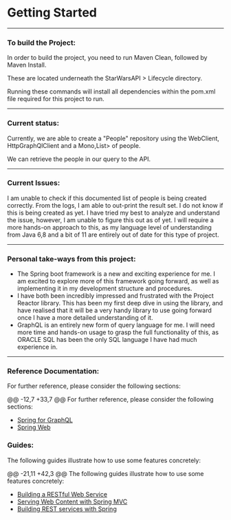 # Getting Started
--------------------------------------------------------------------------------------------------------------------------
### To build the Project:

In order to build the project, you need to run Maven Clean, followed by Maven Install.

These are located underneath the StarWarsAPI > Lifecycle directory.

Running these commands will install all dependencies within the pom.xml file required for this project to run.

--------------------------------------------------------------------------------------------------------------------------

### Current status:

Currently, we are able to create a "People" repository using the WebClient, HttpGraphQlClient and a Mono,List> of people.

We can retrieve the people in our query to the API.

--------------------------------------------------------------------------------------------------------------------------

### Current Issues:

I am unable to check if this documented list of people is being created correctly.
From the logs, I am able to out-print the result set. I do not know if this is being created as yet.
I have tried my best to analyze and understand the issue, however, I am unable to figure this out as of yet.
I will require a more hands-on approach to this, as my language level of understanding from Java 6,8 and a bit of 11 are
entirely out of date for this type of project.

--------------------------------------------------------------------------------------------------------------------------

### Personal take-ways from this project:

 -  The Spring boot framework is a new and exciting experience for me. I am excited to explore more of this framework going
    forward, as well as implementing it in my development structure and procedures.
 -  I have both been incredibly impressed and frustrated with the Project Reactor library. This has been my first deep dive
    in using the library, and have realised that it will be a very handy library to use going forward once I have a more
    detailed understanding of it.
 -  GraphQL is an entirely new form of query language for me. I will need more time and hands-on usage to grasp the full
    functionality of this, as ORACLE SQL has been the only SQL language I have had much experience in.

--------------------------------------------------------------------------------------------------------------------------

### Reference Documentation:

For further reference, please consider the following sections:

@@ -12,7 +33,7 @@ For further reference, please consider the following sections:
* [Spring for GraphQL](https://docs.spring.io/spring-boot/docs/3.1.1/reference/html/web.html#web.graphql)
* [Spring Web](https://docs.spring.io/spring-boot/docs/3.1.1/reference/htmlsingle/#web)

### Guides:

The following guides illustrate how to use some features concretely:

@@ -21,11 +42,3 @@ The following guides illustrate how to use some features concretely:
* [Building a RESTful Web Service](https://spring.io/guides/gs/rest-service/)
* [Serving Web Content with Spring MVC](https://spring.io/guides/gs/serving-web-content/)
* [Building REST services with Spring](https://spring.io/guides/tutorials/rest/)